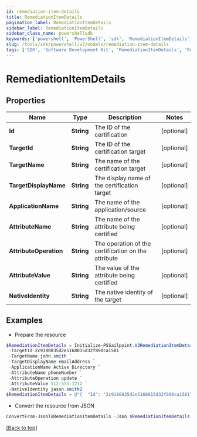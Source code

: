 ```yaml
---
id: remediation-item-details
title: RemediationItemDetails
pagination_label: RemediationItemDetails
sidebar_label: RemediationItemDetails
sidebar_class_name: powershellsdk
keywords: ['powershell', 'PowerShell', 'sdk', 'RemediationItemDetails', 'RemediationItemDetails'] 
slug: /tools/sdk/powershell/v3/models/remediation-item-details
tags: ['SDK', 'Software Development Kit', 'RemediationItemDetails', 'RemediationItemDetails']
---
```



# RemediationItemDetails

## Properties

Name | Type | Description | Notes
------------ | ------------- | ------------- | -------------
**Id** | **String** | The ID of the certification | [optional] 
**TargetId** | **String** | The ID of the certification target | [optional] 
**TargetName** | **String** | The name of the certification target | [optional] 
**TargetDisplayName** | **String** | The display name of the certification target | [optional] 
**ApplicationName** | **String** | The name of the application/source | [optional] 
**AttributeName** | **String** | The name of the attribute being certified | [optional] 
**AttributeOperation** | **String** | The operation of the certification on the attribute | [optional] 
**AttributeValue** | **String** | The value of the attribute being certified | [optional] 
**NativeIdentity** | **String** | The native identity of the target | [optional] 

## Examples

- Prepare the resource
```powershell
$RemediationItemDetails = Initialize-PSSailpoint.V3RemediationItemDetails  -Id 2c9180835d2e5168015d32f890ca1581 `
 -TargetId 2c9180835d2e5168015d32f890ca1581 `
 -TargetName john.smith `
 -TargetDisplayName emailAddress `
 -ApplicationName Active Directory `
 -AttributeName phoneNumber `
 -AttributeOperation update `
 -AttributeValue 512-555-1212 `
 -NativeIdentity jason.smith2
$RemediationItemDetails = @"{  "Id": "2c9180835d2e5168015d32f890ca1581", "TargetId": "2c9180835d2e5168015d32f890ca1581", "TargetName": "john.smith", "TargetDisplayName": "emailAddress", "ApplicationName": "Active Directory", "AttributeName": "phoneNumber", "AttributeOperation": "update", "AttributeValue": "512-555-1212", "NativeIdentity": "jason.smith2" }"@
```

- Convert the resource from JSON
```powershell
ConvertFrom-JsonToRemediationItemDetails -Json $RemediationItemDetails
```


[[Back to top]](#) 

